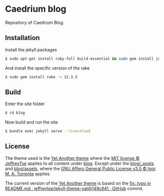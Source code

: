 # Caedrium blog

Repository of Caedrium Blog

## Installation

Install the jekyll packages

```bash
$ sudo apt-get install ruby-full build-essential && sudo gem install jekyll bundler
```

And install the specific version of the rake

```bash
$ sudo gem install rake -v 12.3.3
```

## Build

Enter the site folder

```bash
$ cd blog
```

Now build and run the site

```bash
$ bundle exec jekyll serve --livereload
```

## License

The theme used is the [Yet Another theme](https://github.com/jeffreytse/jekyll-theme-yat)
where the [MIT license © JeffreyTse](blog/LICENSE.txt) applies to all content under
[blog](blog). Except under the [blog/_posts](blog/_posts) and [blog/assets](blog/assets),
where the [GNU Affero General Public License v3.0 © Igor M. A. Torrente](LICENSE) applies.

The current version of the [Yet Another theme](https://github.com/jeffreytse/jekyll-theme-yat)
is based on the
[fix: typo in README.md · jeffreytse/jekyll-theme-yat@149c641 · GitHub](https://github.com/jeffreytse/jekyll-theme-yat/commit/149c641d21850f1adeba27513895893089f80c89)
commit.
